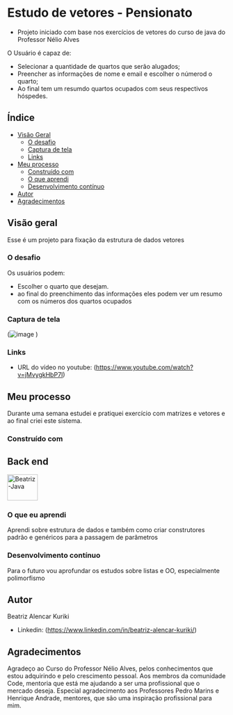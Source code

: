 # Estudo de vetores - Pensionato
 

- Projeto iniciado com base nos exercícios de vetores do curso de java do Professor Nélio Alves

O Usuário é capaz de:
- Selecionar a quantidade de quartos que serão alugados;
- Preencher as informações de nome e email e escolher o númerod o quarto;
- Ao final tem um resumdo quartos ocupados com seus respectivos hóspedes.


## Índice

- [Visão Geral](#visão-geral)
  - [O desafio](#the-challenge)
  - [Captura de tela](#captura-de-tela)
  - [Links](#links)
- [Meu processo](#meu-processo)
  - [Construído com](#construído-com)
  - [O que aprendi](#o-que-aprendi)
  - [Desenvolvimento contínuo](#desenvolvimento-contínuo)
- [Autor](#autor)
- [Agradecimentos](#agradecimentos)

## Visão geral

Esse é um projeto para fixação da estrutura de dados vetores

### O desafio

Os usuários podem:

- Escolher o quarto que desejam.
- ao final do preenchimento das informações eles podem ver um resumo com os números dos quartos ocupados


### Captura de tela

(![image](https://user-images.githubusercontent.com/93167711/187937312-4fa29102-55af-4985-af62-0286ec9c672d.png)
)

### Links

- URL do vídeo no youtube: (https://www.youtube.com/watch?v=jMvygkHbP7I)

## Meu processo

Durante uma semana estudei e pratiquei exercício com matrizes e vetores e ao final criei este sistema.

### Construído com

## Back end
 <img align="center" alt="Beatriz-Java" height="60" width="70" src="https://cdn.jsdelivr.net/gh/devicons/devicon/icons/java/java-original-wordmark.svg"/>

### O que eu aprendi

Aprendi sobre estrutura de dados e também como criar construtores padrão e genéricos para a passagem de parâmetros

### Desenvolvimento contínuo

Para o futuro vou aprofundar os estudos sobre listas e OO, especialmente polimorfismo

## Autor 
Beatriz Alencar Kuriki


- Linkedin: (https://www.linkedin.com/in/beatriz-alencar-kuriki/)

## Agradecimentos

Agradeço ao Curso do Professor Nélio Alves, pelos conhecimentos que estou adquirindo e pelo crescimento pessoal. Aos membros da comunidade Code, mentoria que está me ajudando a ser uma profissional que o mercado deseja. Especial agradecimento aos Professores Pedro Marins e Henrique Andrade, mentores, que são uma inspiração profissional para mim.
